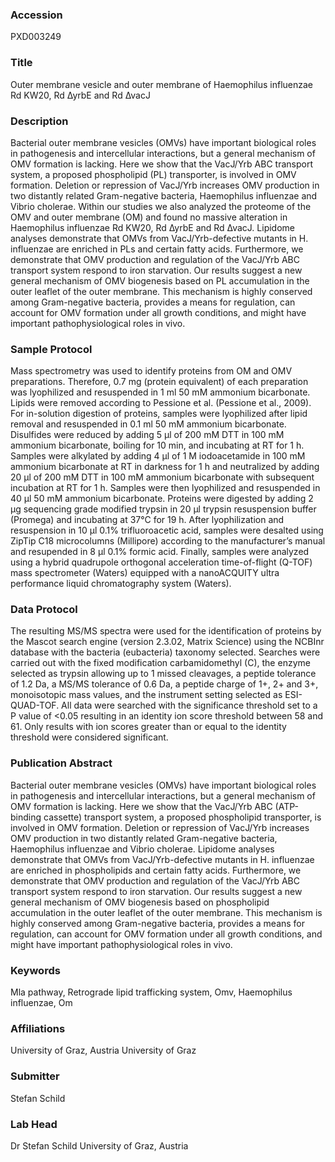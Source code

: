 ### Accession
PXD003249

### Title
Outer membrane vesicle and outer membrane of Haemophilus influenzae Rd KW20, Rd ∆yrbE and Rd ∆vacJ

### Description
Bacterial outer membrane vesicles (OMVs) have important biological roles in pathogenesis and intercellular interactions, but a general mechanism of OMV formation is lacking. Here we show that the VacJ/Yrb ABC transport system, a proposed phospholipid (PL) transporter, is involved in OMV formation. Deletion or repression of VacJ/Yrb increases OMV production in two distantly related Gram-negative bacteria, Haemophilus influenzae and Vibrio cholerae. Within our studies we also analyzed the proteome of the OMV and outer membrane (OM) and found no massive alteration in Haemophilus influenzae Rd KW20, Rd ∆yrbE and Rd ∆vacJ. Lipidome analyses demonstrate that OMVs from VacJ/Yrb-defective mutants in H. influenzae are enriched in PLs and certain fatty acids. Furthermore, we demonstrate that OMV production and regulation of the VacJ/Yrb ABC transport system respond to iron starvation. Our results suggest a new general mechanism of OMV biogenesis based on PL accumulation in the outer leaflet of the outer membrane. This mechanism is highly conserved among Gram-negative bacteria, provides a means for regulation, can account for OMV formation under all growth conditions, and might have important pathophysiological roles in vivo.

### Sample Protocol
Mass spectrometry was used to identify proteins from OM and OMV preparations.  Therefore, 0.7 mg (protein equivalent) of each preparation was lyophilized and resuspended in 1 ml 50 mM ammonium bicarbonate.  Lipids were removed according to Pessione et al. (Pessione et al., 2009).  For in-solution digestion of proteins, samples were lyophilized after lipid removal and resuspended in 0.1 ml 50 mM ammonium bicarbonate.  Disulfides were reduced by adding 5 µl of 200 mM DTT in 100 mM ammonium bicarbonate, boiling for 10 min, and incubating at RT for 1 h.  Samples were alkylated by adding 4 µl of 1 M iodoacetamide in 100 mM ammonium bicarbonate at RT in darkness for 1 h and neutralized by adding 20 µl of 200 mM DTT in 100 mM ammonium bicarbonate with subsequent incubation at RT for 1 h.  Samples were then lyophilized and resuspended in 40 µl 50 mM ammonium bicarbonate.  Proteins were digested by adding 2 µg sequencing grade modified trypsin in 20 µl trypsin resuspension buffer (Promega) and incubating at 37°C for 19 h.  After lyophilization and resuspension in 10 µl 0.1% trifluoroacetic acid, samples were desalted using ZipTip C18 microcolumns (Millipore) according to the manufacturer’s manual and resupended in 8 µl 0.1% formic acid.  Finally, samples were analyzed using a hybrid quadrupole orthogonal acceleration time-of-flight (Q-TOF) mass spectrometer (Waters) equipped with a nanoACQUITY ultra performance liquid chromatography system (Waters).

### Data Protocol
The resulting MS/MS spectra were used for the identification of proteins by the Mascot search engine (version 2.3.02, Matrix Science) using the NCBInr database with the bacteria (eubacteria) taxonomy selected.  Searches were carried out with the fixed modification carbamidomethyl (C), the enzyme selected as trypsin allowing up to 1 missed cleavages, a peptide tolerance of 1.2 Da, a MS/MS tolerance of 0.6 Da, a peptide charge of 1+, 2+ and 3+, monoisotopic mass values, and the instrument setting selected as ESI-QUAD-TOF. All data were searched with the significance threshold set to a P value of <0.05 resulting in an identity ion score threshold between 58 and 61. Only results with ion scores greater than or equal to the identity threshold were considered significant.

### Publication Abstract
Bacterial outer membrane vesicles (OMVs) have important biological roles in pathogenesis and intercellular interactions, but a general mechanism of OMV formation is lacking. Here we show that the VacJ/Yrb ABC (ATP-binding cassette) transport system, a proposed phospholipid transporter, is involved in OMV formation. Deletion or repression of VacJ/Yrb increases OMV production in two distantly related Gram-negative bacteria, Haemophilus influenzae and Vibrio cholerae. Lipidome analyses demonstrate that OMVs from VacJ/Yrb-defective mutants in H. influenzae are enriched in phospholipids and certain fatty acids. Furthermore, we demonstrate that OMV production and regulation of the VacJ/Yrb ABC transport system respond to iron starvation. Our results suggest a new general mechanism of OMV biogenesis based on phospholipid accumulation in the outer leaflet of the outer membrane. This mechanism is highly conserved among Gram-negative bacteria, provides a means for regulation, can account for OMV formation under all growth conditions, and might have important pathophysiological roles in vivo.

### Keywords
Mla pathway, Retrograde lipid trafficking system, Omv, Haemophilus influenzae, Om

### Affiliations
University of Graz, Austria
University of Graz

### Submitter
Stefan Schild

### Lab Head
Dr Stefan Schild
University of Graz, Austria


